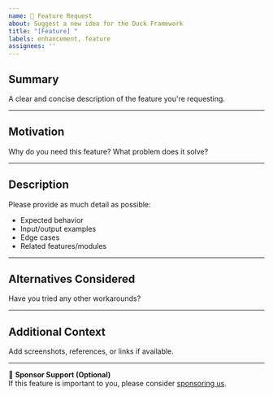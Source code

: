 ```yaml
---
name: 🚀 Feature Request
about: Suggest a new idea for the Duck Framework
title: "[Feature] "
labels: enhancement, feature
assignees: ''
---
```


## Summary

A clear and concise description of the feature you're requesting.

---

## Motivation

Why do you need this feature? What problem does it solve?

---

## Description

Please provide as much detail as possible:
- Expected behavior
- Input/output examples
- Edge cases
- Related features/modules

---

## Alternatives Considered

Have you tried any other workarounds?

---

## Additional Context

Add screenshots, references, or links if available.

---

🙏 **Sponsor Support (Optional)**  
If this feature is important to you, please consider [sponsoring us](https://duckframework.xyz/sponsorship).

